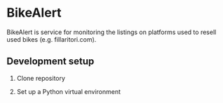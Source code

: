 # BikeAlert

BikeAlert is service for monitoring the listings on platforms used to resell used bikes (e.g. fillaritori.com).

## Development setup

1. Clone repository

2. Set up a Python virtual environment
